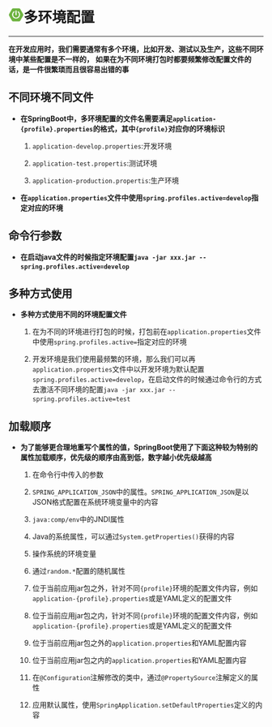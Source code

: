 # <img src="../../images/icon/springboot.jpeg" width="30" height="30" />多环境配置

---

**在开发应用时，我们需要通常有多个环境，比如开发、测试以及生产，这些不同环境中某些配置是不一样的，**
**如果在为不同环境打包时都要频繁修改配置文件的话，是一件很繁琐而且很容易出错的事**

## 不同环境不同文件

* **在SpringBoot中，多环境配置的文件名需要满足```application-{profile}.properties```的格式，其中```{profile}```对应你的环境标识**

    1. ```application-develop.properties```:开发环境
    
    2. ```application-test.propertis```:测试环境
    
    3. ```application-production.propertis```:生产环境

* **在```application.properties```文件中使用```spring.profiles.active=develop```指定对应的环境**

## 命令行参数

* **在启动java文件的时候指定环境配置```java -jar xxx.jar --spring.profiles.active=develop```**

## 多种方式使用

* **多种方式使用不同的环境配置文件**

    1. 在为不同的环境进行打包的时候，打包前在```application.properties```文件中使用```spring.profiles.active=```指定对应的环境
    
    2. 开发环境是我们使用最频繁的环境，那么我们可以再```application.properties```文件中以开发环境为默认配置```spring.profiles.active=develop```，在启动文件的时候通过命令行的方式去激活不同环境的配置```java -jar xxx.jar --spring.profiles.active=test```
    
## 加载顺序

* **为了能够更合理地重写个属性的值，SpringBoot使用了下面这种较为特别的属性加载顺序，优先级的顺序由高到低，数字越小优先级越高**

    1. 在命令行中传入的参数
    
    2. ```SPRING_APPLICATION_JSON```中的属性。```SPRING_APPLICATION_JSON```是以JSON格式配置在系统环境变量中的内容
    
    3. ```java:comp/env```中的JNDI属性
    
    4. Java的系统属性，可以通过```System.getProperties()```获得的内容
    
    5. 操作系统的环境变量
    
    6. 通过```random.*```配置的随机属性
    
    7. 位于当前应用jar包之外，针对不同```{profile}```环境的配置文件内容，例如```application-{profile}.properties```或是YAML定义的配置文件
    
    8. 位于当前应用jar包之内，针对不同```{profile}```环境的配置文件内容，例如```application-{profile}.properties```或是YAML定义的配置文件
    
    9. 位于当前应用jar包之外的```application.properties```和YAML配置内容
    
    10. 位于当前应用jar包之内的```application.properties```和YAML配置内容
    
    11. 在```@Configuration```注解修改的类中，通过```@PropertySource```注解定义的属性
    
    12. 应用默认属性，使用```SpringApplication.setDefaultProperties```定义的内容